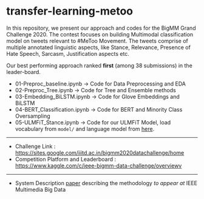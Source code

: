 # transfer-learning-metoo

In this repository, we present our approach and codes for the BigMM Grand Challenge 2020. The contest focuses on building Multimodal classification model on tweets relevant to #MeToo Movement. The tweets comprise of multiple annotated linguistic aspects, like Stance, Relevance, Presence of Hate Speech, Sarcasm, Justification aspects etc.

Our best performing approach ranked **first** (among 38 submissions) in the leader-board.
 
- 01-Preproc_baseline.ipynb -> Code for  Data Preprocessing and EDA
- 02-Preproc_Tree.ipynb -> Code for Tree and Ensemble methods
- 03-Embedding_BiLSTM.ipynb -> Code for Glove Embeddings and BiLSTM
- 04-BERT_Classification.ipynb -> Code for BERT and Minority Class Oversampling
- 05-ULMFiT_Stance.ipynb  -> Code for our ULMFiT Model, load vocabulary from `model/` and language model from [here](https://drive.google.com/file/d/1fILUAFhjxUe6ass4olak226bxonrQs9F/view?usp=sharing).


-----------

- Challenge Link : https://sites.google.com/iiitd.ac.in/bigmm2020datachallenge/home 
- Competition Platform and Leaderboard : https://www.kaggle.com/c/ieee-bigmm-data-challenge/overviewv

------------

- System Description [paper](https://github.com/vntkumar8/transfer-learning-metoo/raw/master/doc/metoo-bigmm.pdf) describing the methodology *to  appear at* IEEE Multimedia Big Data
